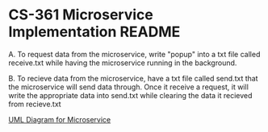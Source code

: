 # CS-361 Microservice Implementation README
A. To request data from the microservice, write "popup" into a txt file called receive.txt while having the microservice running in the background.

B. To recieve data from the microservice, have a txt file called send.txt that the microservice will send data through. Once it receive a request, it will write the appropriate data into send.txt while clearing the data it recieved from recieve.txt

[UML Diagram for Microservice](main/MicroserviceUML.png)
